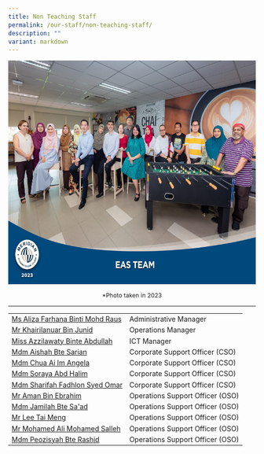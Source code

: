 ```yaml
---
title: Non Teaching Staff
permalink: /our-staff/non-teaching-staff/
description: ""
variant: markdown
---
```

<img src="/images/Our%20Staff/2023%20Dept%20Photos/EAS_Team__Formal_min.jpg" style="width:650px;height:455px;float:center">
<p style="margin-bottom:1; margin-top:1; font-size: 12px; text-align:center;">*Photo taken in 2023</p>


<hr>
<table style="width:100%">
	 <tbody><tr>
    <td><a href="mailto:azila_farhana_mohd_raus@moe.edu.sg">Ms Aliza Farhana Binti Mohd Raus</a></td>
    <td>Administrative Manager</td>
  </tr>
  <tr>
    <td><a href="mailto:khairilanuar_junid@moe.edu.sg">Mr Khairilanuar Bin Junid</a></td>
    <td>Operations Manager</td>
  </tr>
  <tr>
    <td><a href="mailto:azzilawaty_abdullah@moe.edu.sg">Miss Azzilawaty Binte Abdullah</a></td>
    <td>ICT Manager</td>
  </tr>
	<tr>
    <td><a href="mailto:aishah_sarian@moe.edu.sg">Mdm Aishah Bte Sarian</a></td>
    <td>Corporate Support Officer (CSO)</td>
  </tr>
	<tr>
    <td><a href="mailto:angela_chua_ai_im@moe.edu.sg">Mdm Chua Ai Im Angela</a></td>
    <td>Corporate Support Officer (CSO)</td>
  </tr>
	<tr>
    <td><a href="mailto:Sohana_Abd_halim@moe.edu.sg">Mdm Soraya Abd Halim</a></td>
    <td>Corporate Support Officer (CSO)</td>
  </tr>
	<tr>
    <td><a href="mailto:sharifah_fadhlon_syed_omar@moe.edu.sg">Mdm Sharifah Fadhlon Syed Omar</a></td>
    <td>Corporate Support Officer (CSO)</td>
  </tr>
	<tr>
    <td><a href="">Mr Aman Bin Ebrahim</a></td>
    <td>Operations Support Officer (OSO)</td>
  </tr>
	<tr>
    <td><a href="">Mdm Jamilah Bte Sa'ad</a></td>
    <td>Operations Support Officer (OSO)</td>
  </tr>
	<tr>
    <td><a href="">Mr Lee Tai Meng</a></td>
    <td>Operations Support Officer (OSO)</td>
  </tr>
	<tr>
    <td><a href="">Mr Mohamed Ali Mohamed Salleh</a></td>
    <td>Operations Support Officer (OSO)</td>
  </tr>
	<tr>
    <td><a href="">Mdm Peozisyah Bte Rashid</a></td>
    <td>Operations Support Officer (OSO)</td>
  </tr>
</tbody></table>